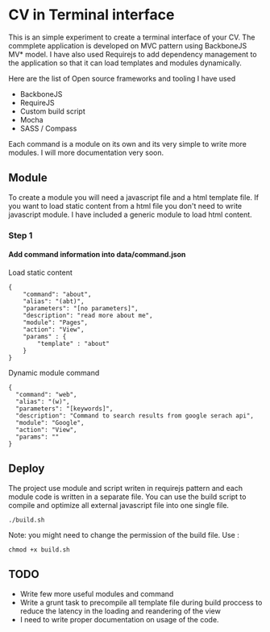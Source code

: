 CV in Terminal interface
==

This is an simple experiment to create a terminal interface of your CV. The commplete application is developed on MVC pattern using BackboneJS MV* model. I have also used Requirejs to add dependency management to the application so that it can load templates and modules dynamically.

Here are the list of Open source frameworks and tooling I have used

- BackboneJS
- RequireJS
- Custom build script
- Mocha
- SASS / Compass

Each command is a module on its own and its very simple to write more modules. I will more documentation very soon.

## Module 
To create a module you will need a javascript file and a html template file. If you want to load static content from a html file you don't need to write javascript module. I have included a generic module to load html content.

### Step 1
#### Add command information into data/command.json
Load static content
	
	{
		"command": "about",
		"alias": "(abt)",
		"parameters": "[no parameters]",
		"description": "read more about me",
		"module": "Pages",
		"action": "View",
		"params" : {
			"template" : "about"
		}
	}

Dynamic module command

	{
      "command": "web",
      "alias": "(w)",
      "parameters": "[keywords]",
      "description": "Command to search results from google serach api",
      "module": "Google",
      "action": "View",
      "params": ""
    }

## Deploy
The project use module and script writen in requirejs pattern and each module code is written in a separate file. You can use the build script to compile and optimize all external javascript file into one single file. 

	./build.sh

Note: you might need to change the permission of the build file. Use : 

	chmod +x build.sh

## TODO 
- Write few more useful modules and command
- Write a grunt task to precompile all template file during build proccess to reduce the latency in the loading and reandering of the view
- I need to write proper documentation on usage of the code.